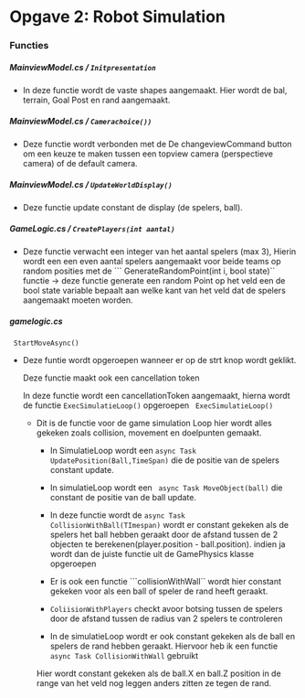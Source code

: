 # Opgave 2: Robot Simulation 


### Functies 


##### MainviewModel.cs / ```Initpresentation``` 

- In deze functie wordt de vaste shapes aangemaakt. Hier wordt de bal, terrain, Goal Post en rand aangemaakt. 

##### MainviewModel.cs / ```Camerachoice())``` 

- Deze functie wordt verbonden met de De changeviewCommand button om een keuze te maken tussen een topview camera (perspectieve camera) of de default camera. 

##### MainviewModel.cs / ```UpdateWorldDisplay()``` 

- Deze functie update constant de display (de spelers, ball). 

##### GameLogic.cs / ```CreatePlayers(int aantal)``` 


- Deze functie verwacht een integer van het aantal spelers (max 3), Hierin wordt een een even aantal spelers aangemaakt voor beide teams op random posities met de ``` GenerateRandomPoint(int i, bool state)`` functie -> deze functie generate een random Point op het veld een de bool state variable bepaalt aan welke kant van het veld dat de spelers aangemaakt moeten worden.  

##### gamelogic.cs 

``` StartMoveAsync()``` 

-  Deze funtie wordt opgeroepen wanneer er op de strt knop wordt geklikt. 

   Deze functie maakt ook een cancellation token 

   In deze functie wordt een cancellationToken aangemaakt, hierna wordt de functie ```ExecSimulatieLoop()``` opgeroepen 
    ``` ExecSimulatieLoop()``` 
    -   Dit is de functie voor de game simulation Loop hier wordt alles gekeken zoals collision, movement en doelpunten gemaakt. 
         - In SimulatieLoop wordt een ```async Task UpdatePosition(Ball,TimeSpan)``` die de positie van de spelers constant update. 

         - In simulatieLoop wordt een ``` async Task MoveObject(ball)``` die constant de positie van de ball update. 

         - In deze functie wordt de ```async Task CollisionWithBall(TImespan)``` wordt er constant gekeken als de spelers het ball hebben geraakt door de afstand tussen de 2 objecten te     berekenen(player.position - ball.position). indien ja wordt dan de juiste functie uit de GamePhysics klasse opgeroepen 

         - Er is ook een functie ```collisionWithWall`` wordt hier constant gekeken voor als een ball of speler de rand heeft geraakt. 

         - ```ColiisionWithPlayers``` checkt avoor botsing tussen de spelers door de afstand tussen de radius van 2 spelers te controleren 

         - In de simulatieLoop wordt er ook constant gekeken als de ball en spelers de rand hebben geraakt. Hiervoor heb ik een functie ``` async Task CollisionWithWall``` gebruikt 

         Hier wordt constant gekeken als de ball.X en ball.Z position in de range van het veld nog leggen anders zitten ze tegen de rand. 

 
 
 
 
 
 
 

 